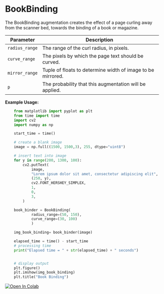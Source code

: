 # BookBinding

The BookBinding augmentation creates the effect of a page curling away from the scanner bed, towards the binding of a book or magazine.


| Parameter               | Description                                                |
|-------------------------|------------------------------------------------------------|
| `radius_range`          | The range of the curl radius, in pixels.                   |
| `curve_range`           | The pixels by which the page text should be curved.        |
| `mirror_range`          | Tuple of floats to determine width of image to be mirrored.|
| `p`                     | The probability that this augmentation will be applied.    |


**Example Usage:**
```python
    from matplotlib import pyplot as plt
    from time import time
    import cv2
    import numpy as np

    start_time = time()

    # create a blank image
    image = np.full((1500, 1500,3), 255, dtype="uint8")

    # insert text into image
    for y in range(200, 1300, 100):
        cv2.putText(
            image,
            "Lorem ipsum dolor sit amet, consectetur adipiscing elit",
            (250, y),
            cv2.FONT_HERSHEY_SIMPLEX,
            1,
            0,
            3,
        )

    book_binder = BookBinding(
            radius_range=(50, 150),
            curve_range=(30, 100)
            )

    img_book_binding= book_binder(image)

    elapsed_time = time() - start_time
    # processing time
    print("Elapsed time = " + str(elapsed_time) + " seconds")


    # display output
    plt.figure()
    plt.imshow(img_book_binding)
    plt.title("Book Binding")

```

[![Open In Colab](https://colab.research.google.com/assets/colab-badge.svg)](https://colab.research.google.com/drive/1Ju1kzxpHhIZWUbgML8PKaw8KMBoz3PTC?usp=sharing)
